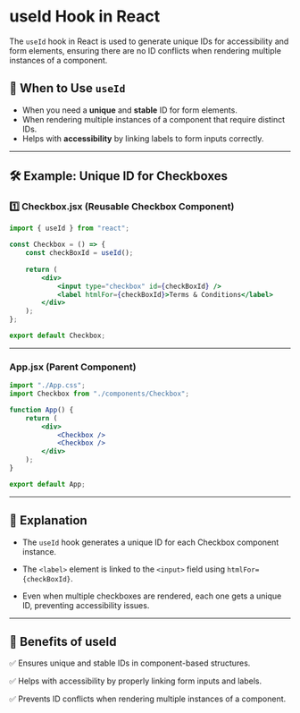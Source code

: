 # useId Hook in React  

The `useId` hook in React is used to generate unique IDs for accessibility and form elements, ensuring there are no ID conflicts when rendering multiple instances of a component.

## 📌 When to Use `useId`  

- When you need a **unique** and **stable** ID for form elements.  
- When rendering multiple instances of a component that require distinct IDs.  
- Helps with **accessibility** by linking labels to form inputs correctly.  

---

## 🛠️ Example: Unique ID for Checkboxes  

### **1️⃣ Checkbox.jsx (Reusable Checkbox Component)**

```jsx
import { useId } from "react";

const Checkbox = () => {
    const checkBoxId = useId();
    
    return (
        <div>
            <input type="checkbox" id={checkBoxId} />
            <label htmlFor={checkBoxId}>Terms & Conditions</label>
        </div>
    );
};

export default Checkbox;
```

---

### **App.jsx (Parent Component)**

```jsx
import "./App.css";
import Checkbox from "./components/Checkbox";

function App() {
    return (
        <div>
            <Checkbox />
            <Checkbox />
        </div>
    );
}

export default App;
```

---

## 🎯 Explanation

- The `useId` hook generates a unique ID for each Checkbox component instance.

- The `<label>` element is linked to the `<input>` field using `htmlFor={checkBoxId}`.

- Even when multiple checkboxes are rendered, each one gets a unique ID, preventing accessibility issues.

---

## 🚀 Benefits of useId

✅ Ensures unique and stable IDs in component-based structures.

✅ Helps with accessibility by properly linking form inputs and labels.

✅ Prevents ID conflicts when rendering multiple instances of a component.
